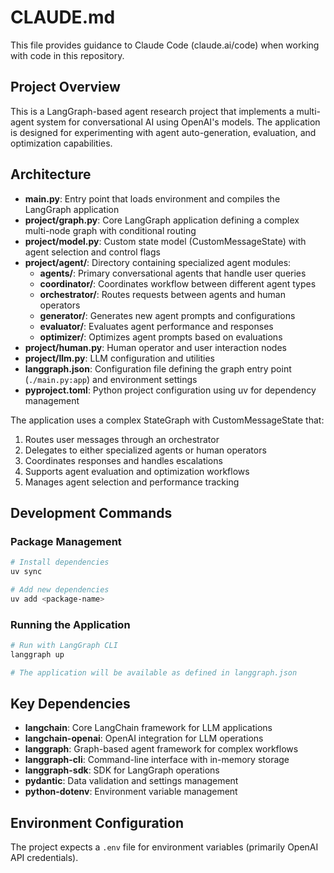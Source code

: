 # CLAUDE.md

This file provides guidance to Claude Code (claude.ai/code) when working with code in this repository.

## Project Overview

This is a LangGraph-based agent research project that implements a multi-agent system for conversational AI using OpenAI's models. The application is designed for experimenting with agent auto-generation, evaluation, and optimization capabilities.

## Architecture

- **main.py**: Entry point that loads environment and compiles the LangGraph application
- **project/graph.py**: Core LangGraph application defining a complex multi-node graph with conditional routing
- **project/model.py**: Custom state model (CustomMessageState) with agent selection and control flags
- **project/agent/**: Directory containing specialized agent modules:
  - **agents/**: Primary conversational agents that handle user queries
  - **coordinator/**: Coordinates workflow between different agent types
  - **orchestrator/**: Routes requests between agents and human operators
  - **generator/**: Generates new agent prompts and configurations
  - **evaluator/**: Evaluates agent performance and responses
  - **optimizer/**: Optimizes agent prompts based on evaluations
- **project/human.py**: Human operator and user interaction nodes
- **project/llm.py**: LLM configuration and utilities
- **langgraph.json**: Configuration file defining the graph entry point (`./main.py:app`) and environment settings
- **pyproject.toml**: Python project configuration using uv for dependency management

The application uses a complex StateGraph with CustomMessageState that:
1. Routes user messages through an orchestrator
2. Delegates to either specialized agents or human operators
3. Coordinates responses and handles escalations
4. Supports agent evaluation and optimization workflows
5. Manages agent selection and performance tracking

## Development Commands

### Package Management
```bash
# Install dependencies
uv sync

# Add new dependencies
uv add <package-name>
```

### Running the Application
```bash
# Run with LangGraph CLI
langgraph up

# The application will be available as defined in langgraph.json
```

## Key Dependencies

- **langchain**: Core LangChain framework for LLM applications
- **langchain-openai**: OpenAI integration for LLM operations  
- **langgraph**: Graph-based agent framework for complex workflows
- **langgraph-cli**: Command-line interface with in-memory storage
- **langgraph-sdk**: SDK for LangGraph operations
- **pydantic**: Data validation and settings management
- **python-dotenv**: Environment variable management

## Environment Configuration

The project expects a `.env` file for environment variables (primarily OpenAI API credentials).